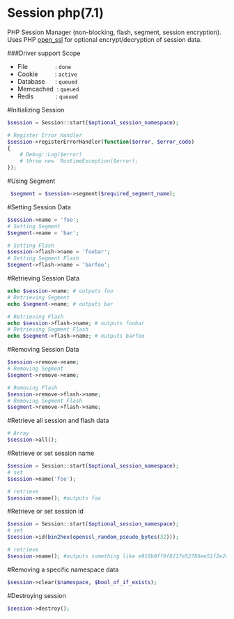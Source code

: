 # Session php(7.1)
PHP Session Manager (non-blocking, flash, segment, session encryption). Uses PHP [open_ssl](http://php.net/manual/en/book.openssl.php) for optional encrypt/decryption of session data.

###Driver support  Scope
 - File&nbsp;&nbsp;&nbsp;&nbsp;&nbsp;&nbsp;&nbsp;&nbsp;&nbsp;&nbsp;&nbsp; &nbsp;&nbsp;&nbsp;&nbsp;: `done`
 - Cookie&nbsp;&nbsp;&nbsp;&nbsp;&nbsp;&nbsp;&nbsp;&nbsp;&nbsp;&nbsp;: `active`
 - Database&nbsp;&nbsp;&nbsp;&nbsp;&nbsp;&nbsp;: `queued`
 - Memcached&nbsp;&nbsp;: `queued`
 - Redis&nbsp;&nbsp;&nbsp;&nbsp;&nbsp;&nbsp;&nbsp;&nbsp;&nbsp;&nbsp;&nbsp;&nbsp;&nbsp;: `queued`


#Initializing Session
```php
$session = Session::start($optional_session_namespace);

# Register Error Handler
$session->registerErrorHandler(function($error, $error_code)
{
    # Debug::Log($error)
    # throw new  RuntimeException($error);
});
```

#Using Segment
```php
 $segment = $session->segment($required_segment_name);
```

#Setting Session Data
```php
$session->name = 'foo';
# Setting Segment
$segment->name = 'bar';

# Setting Flash
$session->flash->name = 'foobar';
# Setting Segment Flash
$segment->flash->name = 'barfoo';
```

#Retrieving Session Data
```php
echo $session->name; # outputs foo
# Retrieving Segment
echo $segment->name; # outputs bar

# Retrieving Flash
echo $session->flash->name; # outputs foobar
# Retrieving Segment Flash
echo $segment->flash->name; # outputs barfoo
```

#Removing Session Data
```php
$session->remove->name;
# Removing Segment
$segment->remove->name;

# Removing Flash
$session->remove->flash->name;
# Removing Segment Flash
$segment->remove->flash->name;
```

#Retrieve all session and flash data
```php
# Array
$session->all();
```

#Retrieve or set session name
```php
$session = Session::start($optional_session_namespace);
# set
$session->name('foo');

# retrieve
$session->name(); #outputs foo
```

#Retrieve or set session id
```php
$session = Session::start($optional_session_namespace);
# set
$session->id(bin2hex(openssl_random_pseudo_bytes(32)));

# retrieve
$session->name(); #outputs something like e916b0ff9f8217e52786ee51f2e24..
```


#Removing a specific namespace data
```php
$session->clear($namespace, $bool_of_if_exists);
```

#Destroying session
```php
$session->destroy();
```

